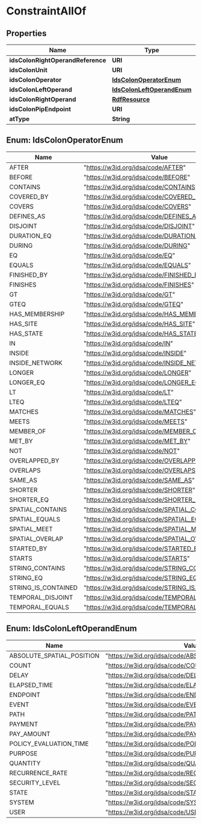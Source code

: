 

# ConstraintAllOf


## Properties

| Name | Type | Description | Notes |
|------------ | ------------- | ------------- | -------------|
|**idsColonRightOperandReference** | **URI** |  |  [optional] |
|**idsColonUnit** | **URI** |  |  [optional] |
|**idsColonOperator** | [**IdsColonOperatorEnum**](#IdsColonOperatorEnum) |  |  [optional] |
|**idsColonLeftOperand** | [**IdsColonLeftOperandEnum**](#IdsColonLeftOperandEnum) |  |  [optional] |
|**idsColonRightOperand** | [**RdfResource**](RdfResource.md) |  |  [optional] |
|**idsColonPipEndpoint** | **URI** |  |  [optional] |
|**atType** | **String** |  |  [optional] |



## Enum: IdsColonOperatorEnum

| Name | Value |
|---- | -----|
| AFTER | &quot;https://w3id.org/idsa/code/AFTER&quot; |
| BEFORE | &quot;https://w3id.org/idsa/code/BEFORE&quot; |
| CONTAINS | &quot;https://w3id.org/idsa/code/CONTAINS&quot; |
| COVERED_BY | &quot;https://w3id.org/idsa/code/COVERED_BY&quot; |
| COVERS | &quot;https://w3id.org/idsa/code/COVERS&quot; |
| DEFINES_AS | &quot;https://w3id.org/idsa/code/DEFINES_AS&quot; |
| DISJOINT | &quot;https://w3id.org/idsa/code/DISJOINT&quot; |
| DURATION_EQ | &quot;https://w3id.org/idsa/code/DURATION_EQ&quot; |
| DURING | &quot;https://w3id.org/idsa/code/DURING&quot; |
| EQ | &quot;https://w3id.org/idsa/code/EQ&quot; |
| EQUALS | &quot;https://w3id.org/idsa/code/EQUALS&quot; |
| FINISHED_BY | &quot;https://w3id.org/idsa/code/FINISHED_BY&quot; |
| FINISHES | &quot;https://w3id.org/idsa/code/FINISHES&quot; |
| GT | &quot;https://w3id.org/idsa/code/GT&quot; |
| GTEQ | &quot;https://w3id.org/idsa/code/GTEQ&quot; |
| HAS_MEMBERSHIP | &quot;https://w3id.org/idsa/code/HAS_MEMBERSHIP&quot; |
| HAS_SITE | &quot;https://w3id.org/idsa/code/HAS_SITE&quot; |
| HAS_STATE | &quot;https://w3id.org/idsa/code/HAS_STATE&quot; |
| IN | &quot;https://w3id.org/idsa/code/IN&quot; |
| INSIDE | &quot;https://w3id.org/idsa/code/INSIDE&quot; |
| INSIDE_NETWORK | &quot;https://w3id.org/idsa/code/INSIDE_NETWORK&quot; |
| LONGER | &quot;https://w3id.org/idsa/code/LONGER&quot; |
| LONGER_EQ | &quot;https://w3id.org/idsa/code/LONGER_EQ&quot; |
| LT | &quot;https://w3id.org/idsa/code/LT&quot; |
| LTEQ | &quot;https://w3id.org/idsa/code/LTEQ&quot; |
| MATCHES | &quot;https://w3id.org/idsa/code/MATCHES&quot; |
| MEETS | &quot;https://w3id.org/idsa/code/MEETS&quot; |
| MEMBER_OF | &quot;https://w3id.org/idsa/code/MEMBER_OF&quot; |
| MET_BY | &quot;https://w3id.org/idsa/code/MET_BY&quot; |
| NOT | &quot;https://w3id.org/idsa/code/NOT&quot; |
| OVERLAPPED_BY | &quot;https://w3id.org/idsa/code/OVERLAPPED_BY&quot; |
| OVERLAPS | &quot;https://w3id.org/idsa/code/OVERLAPS&quot; |
| SAME_AS | &quot;https://w3id.org/idsa/code/SAME_AS&quot; |
| SHORTER | &quot;https://w3id.org/idsa/code/SHORTER&quot; |
| SHORTER_EQ | &quot;https://w3id.org/idsa/code/SHORTER_EQ&quot; |
| SPATIAL_CONTAINS | &quot;https://w3id.org/idsa/code/SPATIAL_CONTAINS&quot; |
| SPATIAL_EQUALS | &quot;https://w3id.org/idsa/code/SPATIAL_EQUALS&quot; |
| SPATIAL_MEET | &quot;https://w3id.org/idsa/code/SPATIAL_MEET&quot; |
| SPATIAL_OVERLAP | &quot;https://w3id.org/idsa/code/SPATIAL_OVERLAP&quot; |
| STARTED_BY | &quot;https://w3id.org/idsa/code/STARTED_BY&quot; |
| STARTS | &quot;https://w3id.org/idsa/code/STARTS&quot; |
| STRING_CONTAINS | &quot;https://w3id.org/idsa/code/STRING_CONTAINS&quot; |
| STRING_EQ | &quot;https://w3id.org/idsa/code/STRING_EQ&quot; |
| STRING_IS_CONTAINED | &quot;https://w3id.org/idsa/code/STRING_IS_CONTAINED&quot; |
| TEMPORAL_DISJOINT | &quot;https://w3id.org/idsa/code/TEMPORAL_DISJOINT&quot; |
| TEMPORAL_EQUALS | &quot;https://w3id.org/idsa/code/TEMPORAL_EQUALS&quot; |



## Enum: IdsColonLeftOperandEnum

| Name | Value |
|---- | -----|
| ABSOLUTE_SPATIAL_POSITION | &quot;https://w3id.org/idsa/code/ABSOLUTE_SPATIAL_POSITION&quot; |
| COUNT | &quot;https://w3id.org/idsa/code/COUNT&quot; |
| DELAY | &quot;https://w3id.org/idsa/code/DELAY&quot; |
| ELAPSED_TIME | &quot;https://w3id.org/idsa/code/ELAPSED_TIME&quot; |
| ENDPOINT | &quot;https://w3id.org/idsa/code/ENDPOINT&quot; |
| EVENT | &quot;https://w3id.org/idsa/code/EVENT&quot; |
| PATH | &quot;https://w3id.org/idsa/code/PATH&quot; |
| PAYMENT | &quot;https://w3id.org/idsa/code/PAYMENT&quot; |
| PAY_AMOUNT | &quot;https://w3id.org/idsa/code/PAY_AMOUNT&quot; |
| POLICY_EVALUATION_TIME | &quot;https://w3id.org/idsa/code/POLICY_EVALUATION_TIME&quot; |
| PURPOSE | &quot;https://w3id.org/idsa/code/PURPOSE&quot; |
| QUANTITY | &quot;https://w3id.org/idsa/code/QUANTITY&quot; |
| RECURRENCE_RATE | &quot;https://w3id.org/idsa/code/RECURRENCE_RATE&quot; |
| SECURITY_LEVEL | &quot;https://w3id.org/idsa/code/SECURITY_LEVEL&quot; |
| STATE | &quot;https://w3id.org/idsa/code/STATE&quot; |
| SYSTEM | &quot;https://w3id.org/idsa/code/SYSTEM&quot; |
| USER | &quot;https://w3id.org/idsa/code/USER&quot; |



